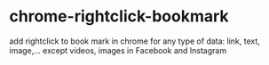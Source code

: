 # chrome-rightclick-bookmark
add rightclick to book mark in chrome for any type of data: link, text, image,...
 except videos, images in Facebook and Instagram
